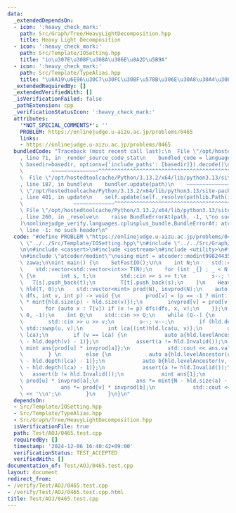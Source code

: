 ```yaml
---
data:
  _extendedDependsOn:
  - icon: ':heavy_check_mark:'
    path: Src/Graph/Tree/HeavyLightDecomposition.hpp
    title: Heavy Light Decomposition
  - icon: ':heavy_check_mark:'
    path: Src/Template/IOSetting.hpp
    title: "io\u307E\u308F\u308A\u306E\u8A2D\u5B9A"
  - icon: ':heavy_check_mark:'
    path: Src/Template/TypeAlias.hpp
    title: "\u6A19\u6E96\u30C7\u30FC\u30BF\u578B\u306E\u30A8\u30A4\u30EA\u30A2\u30B9"
  _extendedRequiredBy: []
  _extendedVerifiedWith: []
  _isVerificationFailed: false
  _pathExtension: cpp
  _verificationStatusIcon: ':heavy_check_mark:'
  attributes:
    '*NOT_SPECIAL_COMMENTS*': ''
    PROBLEM: https://onlinejudge.u-aizu.ac.jp/problems/0465
    links:
    - https://onlinejudge.u-aizu.ac.jp/problems/0465
  bundledCode: "Traceback (most recent call last):\n  File \"/opt/hostedtoolcache/Python/3.13.2/x64/lib/python3.13/site-packages/onlinejudge_verify/documentation/build.py\"\
    , line 71, in _render_source_code_stat\n    bundled_code = language.bundle(stat.path,\
    \ basedir=basedir, options={'include_paths': [basedir]}).decode()\n          \
    \         ~~~~~~~~~~~~~~~^^^^^^^^^^^^^^^^^^^^^^^^^^^^^^^^^^^^^^^^^^^^^^^^^^^^^^^^^^^^^^^^^^\n\
    \  File \"/opt/hostedtoolcache/Python/3.13.2/x64/lib/python3.13/site-packages/onlinejudge_verify/languages/cplusplus.py\"\
    , line 187, in bundle\n    bundler.update(path)\n    ~~~~~~~~~~~~~~^^^^^^\n  File\
    \ \"/opt/hostedtoolcache/Python/3.13.2/x64/lib/python3.13/site-packages/onlinejudge_verify/languages/cplusplus_bundle.py\"\
    , line 401, in update\n    self.update(self._resolve(pathlib.Path(included), included_from=path))\n\
    \                ~~~~~~~~~~~~~^^^^^^^^^^^^^^^^^^^^^^^^^^^^^^^^^^^^^^^^^^^^\n \
    \ File \"/opt/hostedtoolcache/Python/3.13.2/x64/lib/python3.13/site-packages/onlinejudge_verify/languages/cplusplus_bundle.py\"\
    , line 260, in _resolve\n    raise BundleErrorAt(path, -1, \"no such header\"\
    )\nonlinejudge_verify.languages.cplusplus_bundle.BundleErrorAt: atcoder/modint:\
    \ line -1: no such header\n"
  code: "#define PROBLEM \"https://onlinejudge.u-aizu.ac.jp/problems/0465\"\n\n#include\
    \ \"../../Src/Template/IOSetting.hpp\"\n#include \"../../Src/Graph/Tree/HeavyLightDecomposition.hpp\"\
    \n\n#include <cassert>\n#include <iostream>\n#include <utility>\n#include <vector>\n\
    \n#include \"atcoder/modint\"\nusing mint = atcoder::modint998244353;\nusing namespace\
    \ zawa;\n\nint main() {\n    SetFastIO();\n\n    int N;\n    std::cin >> N;\n\
    \    std::vector<std::vector<int>> T(N);\n    for (int _{} ; _ < N - 1 ; _++)\
    \ {\n        int s, t;\n        std::cin >> s >> t;\n        s--; t--;\n     \
    \   T[s].push_back(t);\n        T[t].push_back(s);\n    }\n    HeavyLightDecomposition\
    \ hld(T, 0);\n    std::vector<mint> prod(N), invprod(N);\n    auto dfs{[&](auto\
    \ dfs, int v, int p) -> void {\n        prod[v] = (p == -1 ? mint::raw(1) : prod[p]\
    \ * mint{hld.size(p) - hld.size(v)});\n        invprod[v] = prod[v].inv();\n \
    \       for (auto x : T[v]) if (x != p) dfs(dfs, x, v);\n    }};\n    dfs(dfs,\
    \ 0, -1);\n    int Q;\n    std::cin >> Q;\n    while (Q--) {\n        int u, v;\n\
    \        std::cin >> u >> v;\n        u--; v--;\n        if (hld.depth(u) < hld.depth(v))\
    \ std::swap(u, v);\n        int lca{(int)hld.lca(u, v)};\n        assert(u !=\
    \ lca);\n        if (v == lca) {\n            auto a{hld.levelAncestor(u, hld.depth(u)\
    \ - hld.depth(v) - 1)};\n            assert(a != hld.Invalid());\n           \
    \ mint ans{prod[u] * invprod[a]};\n            std::cout << ans.val() << '\\n';\n\
    \        } \n        else {\n            auto a{hld.levelAncestor(u, hld.depth(u)\
    \ - hld.depth(lca) - 1)};\n            auto b{hld.levelAncestor(v, hld.depth(v)\
    \ - hld.depth(lca) - 1)};\n            assert(a != hld.Invalid());\n         \
    \   assert(b != hld.Invalid());\n            mint ans{1};\n            ans *=\
    \ prod[u] * invprod[a];\n            ans *= mint{N - hld.size(a) - hld.size(b)};\n\
    \            ans *= prod[v] * invprod[b];\n            std::cout << ans.val()\
    \ << '\\n';\n        }\n    }\n}\n"
  dependsOn:
  - Src/Template/IOSetting.hpp
  - Src/Template/TypeAlias.hpp
  - Src/Graph/Tree/HeavyLightDecomposition.hpp
  isVerificationFile: true
  path: Test/AOJ/0465.test.cpp
  requiredBy: []
  timestamp: '2024-12-06 16:40:42+09:00'
  verificationStatus: TEST_ACCEPTED
  verifiedWith: []
documentation_of: Test/AOJ/0465.test.cpp
layout: document
redirect_from:
- /verify/Test/AOJ/0465.test.cpp
- /verify/Test/AOJ/0465.test.cpp.html
title: Test/AOJ/0465.test.cpp
---
```

